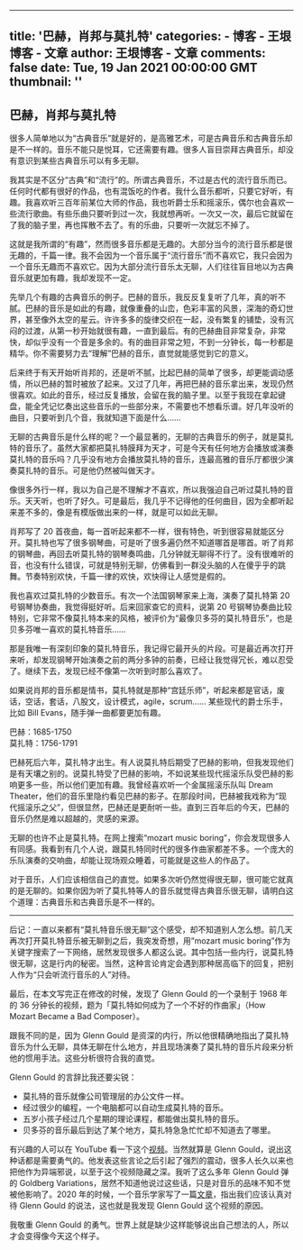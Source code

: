 
---
title: '巴赫，肖邦与莫扎特'
categories: 
    - 博客
    - 王垠博客 - 文章
author: 王垠博客 - 文章
comments: false
date: Tue, 19 Jan 2021 00:00:00 GMT
thumbnail: ''
---

<div>   
<h2>巴赫，肖邦与莫扎特</h2>
            <p>很多人简单地以为“古典音乐”就是好的，是高雅艺术，可是古典音乐和古典音乐却是不一样的。音乐不能只是悦耳，它还需要有趣。很多人盲目崇拜古典音乐，却没有意识到某些古典音乐可以有多无聊。</p>

<p>我其实是不区分“古典”和“流行”的。所谓古典音乐，不过是古代的流行音乐而已。任何时代都有很好的作品，也有混饭吃的作者。我什么音乐都听，只要它好听，有趣。我喜欢听三百年前某位大师的作品，我也听爵士乐和摇滚乐，偶尔也会喜欢一些流行歌曲。有些乐曲只要听到过一次，我就想再听。一次又一次，最后它就留在了我的脑子里，再也挥散不去了。有的乐曲，只要听一次就忘不掉了。</p>

<p>这就是我所谓的“有趣”，然而很多音乐都是无趣的。大部分当今的流行音乐都是很无趣的，千篇一律。我不会因为一个音乐属于“流行音乐”而不喜欢它，我只会因为一个音乐无趣而不喜欢它。因为大部分流行音乐太无聊，人们往往盲目地以为古典音乐就更加有趣，我却发现不一定。</p>

<p>先举几个有趣的古典音乐的例子。巴赫的音乐，我反反复复听了几年，真的听不腻。巴赫的音乐是如此的有趣，就像重叠的山峦，色彩丰富的风景，深海的奇幻世界，甚至像外太空的星云。许许多多的旋律交织在一起，没有繁复的铺垫，没有沉闷的过渡，从第一秒开始就很有趣，一直到最后。有的巴赫曲目非常复杂，非常快，却似乎没有一个音是多余的。有的曲目非常之短，不到一分钟长，每一秒都是精华。你不需要努力去“理解”巴赫的音乐，直觉就能感觉到它的意义。</p>

<p>后来终于有天开始听肖邦的，还是听不腻，比起巴赫的简单了很多，却更能调动感情，所以巴赫的暂时被放了起来。又过了几年，再把巴赫的音乐拿出来，发现仍然很喜欢。如此的音乐，经过反复播放，会留在我的脑子里。以至于我现在拿起键盘，能全凭记忆奏出这些音乐的一些部分来，不需要也不想看乐谱。好几年没听的曲目，只要听到几个音，我就知道下面是什么……</p>

<p>无聊的古典音乐是什么样的呢？一个最显著的，无聊的古典音乐的例子，就是莫扎特的音乐了。虽然大家都把莫扎特膜拜为天才，可是今天有任何地方会播放或演奏莫扎特的音乐吗？几乎没有地方会播放莫扎特的音乐，连最高雅的音乐厅都很少演奏莫扎特的音乐。可是他仍然被叫做天才。</p>

<p>像很多外行一样，我以为自己是不理解才不喜欢，所以我强迫自己听过莫扎特的音乐。天天听，也听了好久。可是最后，我几乎不记得他的任何曲目，因为全都听起来差不多的，像是有模版做出来的一样，就是可以如此无聊。</p>

<p>肖邦写了 20 首夜曲，每一首听起来都不一样，很有特色，听到很容易就能区分开。莫扎特也写了很多钢琴曲，可是听了很多遍仍然不知道哪首是哪首。听了肖邦的钢琴曲，再回去听莫扎特的钢琴奏鸣曲，几分钟就无聊得不行了。没有很难听的音，也没有什么错误，可就是特别无聊，仿佛看到一群没头脑的人在傻乎乎的跳舞。节奏特别欢快，千篇一律的欢快，欢快得让人感觉是假的。</p>

<p>我也喜欢过莫扎特的少数音乐。有次一个法国钢琴家来上海，演奏了莫扎特第 20 号钢琴协奏曲，我觉得挺好听。后来回家查它的资料，说第 20 号钢琴协奏曲比较特别，它非常不像莫扎特本来的风格，被评价为“最像贝多芬的莫扎特音乐”，也是贝多芬唯一喜欢的莫扎特音乐……</p>

<p>那是我唯一有深刻印象的莫扎特音乐，我记得它最开头的片段。可是最近再次打开来听，却发现钢琴开始演奏之前的两分多钟的前奏，已经让我觉得冗长，难以忍受了。继续下去，发现已经不像第一次听到时那么喜欢了。</p>

<p>如果说肖邦的音乐都是情书，莫扎特就是那种“宫廷乐师”，听起来都是官话，废话，空话，套话，八股文，设计模式，agile，scrum…… 某些现代的爵士乐手，比如 Bill Evans，随手弹一曲都要更加有趣。</p>

<p>巴赫：1685-1750 <br>
莫扎特：1756-1791</p>

<p>巴赫死后六年，莫扎特才出生。有人说莫扎特后期受了巴赫的影响，但我发现他们是有天壤之别的。说莫扎特受了巴赫的影响，不如说某些现代摇滚乐队受巴赫的影响更多一些，所以他们更加有趣。我曾经喜欢听一个金属摇滚乐队叫 Dream Theater，他们的音乐里隐约看见巴赫的影子。在那段时间，巴赫被我戏称为“现代摇滚乐之父”，但很显然，巴赫还是更耐听一些。直到三百年后的今天，巴赫的音乐仍然是难以超越的，灵感的来源。</p>

<p>无聊的也许不止是莫扎特。在网上搜索“mozart music boring”，你会发现很多人有同感。我看到有几个人说，跟莫扎特同时代的很多作曲家都差不多。一个庞大的乐队演奏的交响曲，却能让现场观众睡着，可能就是这些人的作品了。</p>

<p>对于音乐，人们应该相信自己的直觉。如果多次听仍然觉得很无聊，很可能它就真的是无聊的。如果你因为听了莫扎特等人的音乐就觉得古典音乐很无聊，请明白这个道理：古典音乐和古典音乐是不一样的。</p>

<hr>
<p>后记：一直以来都有“莫扎特音乐很无聊”这个感受，却不知道别人怎么想。前几天再次打开莫扎特音乐被无聊到之后，我突发奇想，用”mozart music boring”作为关键字搜索了一下网络，居然发现很多人都这么说。其中包括一些内行，说莫扎特很无聊，这是行内的秘密。当然，这种言论肯定会遇到那种居高临下的回复，把别人作为“只会听流行音乐的人”对待。</p>

<p>最后，在本文写完正在修改的时候，发现了 Glenn Gould 的一个录制于 1968 年的 36 分钟长的视频，题为「莫扎特如何成为了一个不好的作曲家」（How Mozart Became a Bad Composer）。</p>

<p>跟我不同的是，因为 Glenn Gould 是资深的内行，所以他很精确地指出了莫扎特音乐为什么无聊，具体无聊在什么地方，并且现场演奏了莫扎特的音乐片段来分析他的惯用手法。这些分析很符合我的直觉。</p>

<p>Glenn Gould 的言辞比我还要尖锐：</p>
<ul>
  <li>莫扎特的音乐就像公司管理层的办公文件一样。</li>
  <li>经过很少的编程，一个电脑都可以自动生成莫扎特的音乐。</li>
  <li>五岁小孩子经过几个星期的理论课程，都能做出莫扎特的音乐。</li>
  <li>贝多芬的音乐最后到达了某个地方，莫扎特急急忙忙却不知道去了哪里。</li>
</ul>

<p>有兴趣的人可以在 YouTube 看一下这个<a href="https://youtu.be/1pR74rorRxs">视频</a>。当然就算是 Glenn Gould，说出这种话都是需要勇气的。他发表这些言论之后引起了强烈的震动，很多人长久以来也把他作为异端邪说，以至于这个视频隐藏之深。我听了这么多年 Glenn Gould 弹的 Goldberg Variations，居然不知道他说过这些话，只是对音乐的品味不知不觉被他影响了。2020 年的时候，一个音乐学家写了一篇<a href="https://blogs.loc.gov/music/2020/04/the-unpopular-opinions-of-glenn-gould-or-how-mozart-became-a-bad-composer">文章</a>，指出我们应该认真对待 Glenn Gould 的说法，这也就是我发现 Glenn Gould 这个视频的原因。</p>

<p>我敬重 Glenn Gould 的勇气。世界上就是缺少这样能够说出自己想法的人，所以才会变得像今天这个样子。</p>

          
</div>
            
